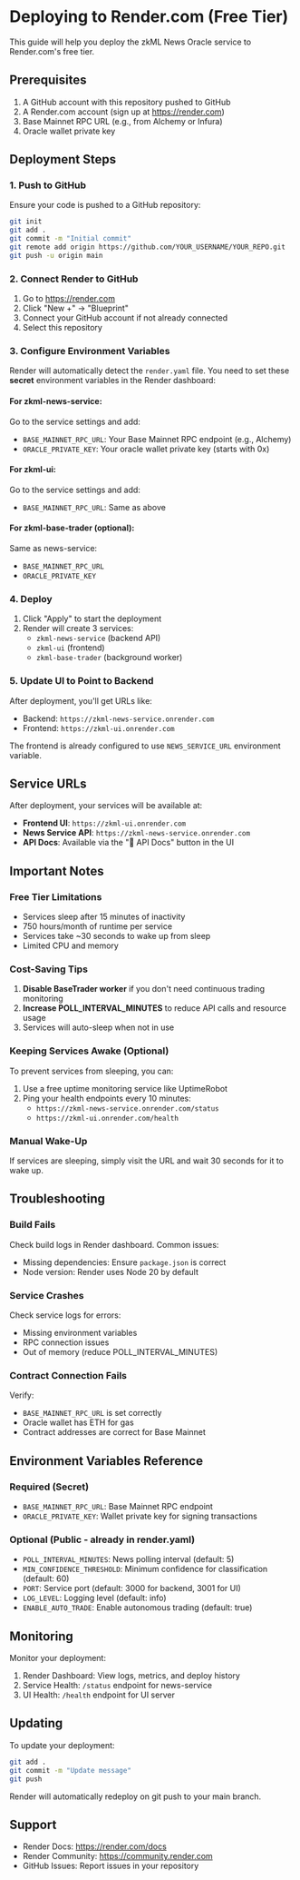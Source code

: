# Deploying to Render.com (Free Tier)

This guide will help you deploy the zkML News Oracle service to Render.com's free tier.

## Prerequisites

1. A GitHub account with this repository pushed to GitHub
2. A Render.com account (sign up at https://render.com)
3. Base Mainnet RPC URL (e.g., from Alchemy or Infura)
4. Oracle wallet private key

## Deployment Steps

### 1. Push to GitHub

Ensure your code is pushed to a GitHub repository:

```bash
git init
git add .
git commit -m "Initial commit"
git remote add origin https://github.com/YOUR_USERNAME/YOUR_REPO.git
git push -u origin main
```

### 2. Connect Render to GitHub

1. Go to https://render.com
2. Click "New +" → "Blueprint"
3. Connect your GitHub account if not already connected
4. Select this repository

### 3. Configure Environment Variables

Render will automatically detect the `render.yaml` file. You need to set these **secret** environment variables in the Render dashboard:

#### For zkml-news-service:

Go to the service settings and add:
- `BASE_MAINNET_RPC_URL`: Your Base Mainnet RPC endpoint (e.g., Alchemy)
- `ORACLE_PRIVATE_KEY`: Your oracle wallet private key (starts with 0x)

#### For zkml-ui:

Go to the service settings and add:
- `BASE_MAINNET_RPC_URL`: Same as above

#### For zkml-base-trader (optional):

Same as news-service:
- `BASE_MAINNET_RPC_URL`
- `ORACLE_PRIVATE_KEY`

### 4. Deploy

1. Click "Apply" to start the deployment
2. Render will create 3 services:
   - `zkml-news-service` (backend API)
   - `zkml-ui` (frontend)
   - `zkml-base-trader` (background worker)

### 5. Update UI to Point to Backend

After deployment, you'll get URLs like:
- Backend: `https://zkml-news-service.onrender.com`
- Frontend: `https://zkml-ui.onrender.com`

The frontend is already configured to use `NEWS_SERVICE_URL` environment variable.

## Service URLs

After deployment, your services will be available at:

- **Frontend UI**: `https://zkml-ui.onrender.com`
- **News Service API**: `https://zkml-news-service.onrender.com`
- **API Docs**: Available via the "📖 API Docs" button in the UI

## Important Notes

### Free Tier Limitations

- Services sleep after 15 minutes of inactivity
- 750 hours/month of runtime per service
- Services take ~30 seconds to wake up from sleep
- Limited CPU and memory

### Cost-Saving Tips

1. **Disable BaseTrader worker** if you don't need continuous trading monitoring
2. **Increase POLL_INTERVAL_MINUTES** to reduce API calls and resource usage
3. Services will auto-sleep when not in use

### Keeping Services Awake (Optional)

To prevent services from sleeping, you can:

1. Use a free uptime monitoring service like UptimeRobot
2. Ping your health endpoints every 10 minutes:
   - `https://zkml-news-service.onrender.com/status`
   - `https://zkml-ui.onrender.com/health`

### Manual Wake-Up

If services are sleeping, simply visit the URL and wait 30 seconds for it to wake up.

## Troubleshooting

### Build Fails

Check build logs in Render dashboard. Common issues:
- Missing dependencies: Ensure `package.json` is correct
- Node version: Render uses Node 20 by default

### Service Crashes

Check service logs for errors:
- Missing environment variables
- RPC connection issues
- Out of memory (reduce POLL_INTERVAL_MINUTES)

### Contract Connection Fails

Verify:
- `BASE_MAINNET_RPC_URL` is set correctly
- Oracle wallet has ETH for gas
- Contract addresses are correct for Base Mainnet

## Environment Variables Reference

### Required (Secret)
- `BASE_MAINNET_RPC_URL`: Base Mainnet RPC endpoint
- `ORACLE_PRIVATE_KEY`: Wallet private key for signing transactions

### Optional (Public - already in render.yaml)
- `POLL_INTERVAL_MINUTES`: News polling interval (default: 5)
- `MIN_CONFIDENCE_THRESHOLD`: Minimum confidence for classification (default: 60)
- `PORT`: Service port (default: 3000 for backend, 3001 for UI)
- `LOG_LEVEL`: Logging level (default: info)
- `ENABLE_AUTO_TRADE`: Enable autonomous trading (default: true)

## Monitoring

Monitor your deployment:
1. Render Dashboard: View logs, metrics, and deploy history
2. Service Health: `/status` endpoint for news-service
3. UI Health: `/health` endpoint for UI server

## Updating

To update your deployment:

```bash
git add .
git commit -m "Update message"
git push
```

Render will automatically redeploy on git push to your main branch.

## Support

- Render Docs: https://render.com/docs
- Render Community: https://community.render.com
- GitHub Issues: Report issues in your repository
